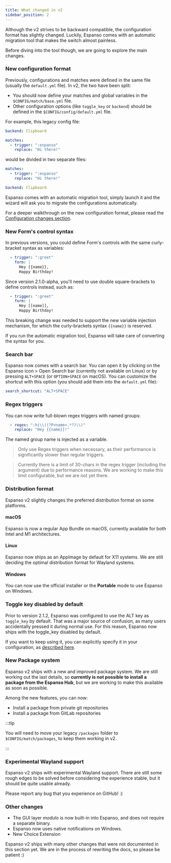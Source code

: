 ```yaml
---
title: What changed in v2
sidebar_position: 2
---
```


Although the v2 strives to be backward compatible, the configuration format has slightly changed. 
Luckily, Espanso comes with an automatic migration tool that makes the switch almost painless.

Before diving into the tool though, we are going to explore the main changes.
### New configuration format

Previously, configurations and matches were defined in the same file (usually the `default.yml` file).
In v2, the two have been split:

* You should now define your matches and global variables in the `$CONFIG/match/base.yml` file.
* Other configuration options (like `toggle_key` or `backend`) should be defined in the `$CONFIG/config/default.yml` file.

For example, this legacy config file:

```yml title="$CONFIG/default.yml"
backend: Clipboard

matches:
  - trigger: ":espanso"
    replace: "Hi there!"
```

would be divided in two separate files:

```yml title="$CONFIG/match/base.yml"
matches:
  - trigger: ":espanso"
    replace: "Hi there!"
```

```yml title="$CONFIG/config/default.yml"
backend: Clipboard
```

Espanso comes with an automatic migration tool, simply launch it and the wizard will ask you to migrate the configurations
automatically.

For a deeper walkthrough on the new configuration format, please read the [Configuration changes section](../configuration_changes).

### New Form's control syntax

In previous versions, you could define Form's controls with the same curly-bracket syntax as variables:

```yaml
  - trigger: ":greet"
    form: |
      Hey {{name}},
      Happy Birthday!
```

Since version 2.1.0-alpha, you'll need to use double square-brackets to define controls instead, such as:

```yaml
  - trigger: ":greet"
    form: |
      Hey [[name]],
      Happy Birthday!
```

This breaking change was needed to support the new variable injection mechanism, for which the
curly-brackets syntax `{{name}}` is reserved.

If you run the automatic migration tool, Espanso will take care of converting the syntax for you.

### Search bar

Espanso now comes with a search bar. You can open it by 
clicking on the Espanso icon > Open Search bar (currently not available on Linux) 
or by pressing `ALT+SPACE` (or `OPTION+SPACE` on macOS).
You can customize the shortcut with this option (you should add them into the `default.yml` file):

```yaml
search_shortcut: "ALT+SPACE"
```

### Regex triggers

You can now write full-blown regex triggers with named groups:

```yaml
  - regex: ":hi\\((?P<name>.*?)\\)"
    replace: "Hey {{name}}!"
```

The named group name is injected as a variable.

> Only use Regex triggers when necessary, as their performance is significantly slower than
> regular triggers.

> Currently there is a limit of 30-chars in the regex trigger (including the argument) due to performance reasons.
> We are working to make this limit configurable, but we are not yet there.

### Distribution format

Espanso v2 slightly changes the preferred distribution format on some platforms.

#### macOS

Espanso is now a regular App Bundle on macOS, currently available for both Intel and M1 architectures.

#### Linux

Espanso now ships as an AppImage by default for X11 systems. We are still deciding the optimal distribution format for
Wayland systems.

#### Windows

You can now use the official installer or the **Portable** mode to use Espanso on Windows.

### Toggle key disabled by default

Prior to version 2.1.2, Espanso was configured to use the ALT key as `toggle_key` by default. 
That was a major source of confusion, as many users accidentally pressed it during normal use.
For this reason, Espanso now ships with the toggle_key disabled by default.

If you want to keep using it, you can explicitly specify it in your configuration, 
as [described here](../../configuration/options/#customizing-the-toggle-key).

### New Package system

Espanso v2 ships with a new and improved package system. We are still working out the last details, so
**currently is not possible to install a package from the Espanso Hub**, but we are working
to make this available as soon as possible.

Among the new features, you can now:
* Install a package from private git repositories
* Install a package from GitLab repositories

:::tip

You will need to move your legacy `/packages` folder to `$CONFIG/match/packages`, to keep them working in v2.

:::

### Experimental Wayland support

Espanso v2 ships with experimental Wayland support. There are still some rough edges to be solved before
considering the experience stable, but it should be quite usable already.

Please report any bug that you experience on GitHub! :)

### Other changes

* The GUI layer _modulo_ is now built-in into Espanso, and does not require a separate binary.
* Espanso now uses native notifications on Windows.
* New Choice Extension

Espanso v2 ships with many other changes that were not documented in this section yet. We are in the process of rewriting the
docs, so please be patient :)